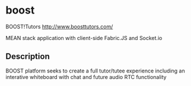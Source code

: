 # boost
BOOST!Tutors http://www.boosttutors.com/

MEAN stack application with client-side Fabric.JS and Socket.io

## Description

BOOST platform seeks to create a full tutor/tutee experience including an interative whiteboard with chat and future audio RTC functionality 


